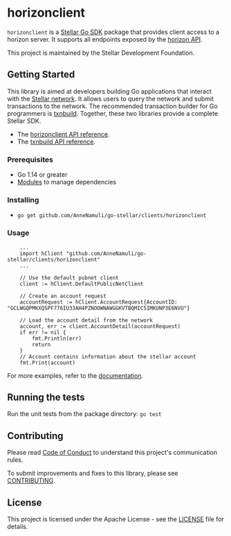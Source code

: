 # horizonclient


`horizonclient` is a [Stellar Go SDK](https://www.stellar.org/developers/reference/) package that provides client access to a horizon server. It supports all endpoints exposed by the [horizon API](https://www.stellar.org/developers/horizon/reference/index.html).

This project is maintained by the Stellar Development Foundation.

## Getting Started
This library is aimed at developers building Go applications that interact with the [Stellar network](https://www.stellar.org/). It allows users to query the network and submit transactions to the network. The recommended transaction builder for Go programmers is [txnbuild](https://github.com/AnneNamuli/go-stellar/tree/master/txnbuild). Together, these two libraries provide a complete Stellar SDK.

* The [horizonclient API reference](https://godoc.org/github.com/AnneNamuli/go-stellar/clients/horizonclient).
* The [txnbuild API reference](https://godoc.org/github.com/AnneNamuli/go-stellar/txnbuild).

### Prerequisites
* Go 1.14 or greater
* [Modules](https://github.com/golang/go/wiki/Modules) to manage dependencies

### Installing
* `go get github.com/AnneNamuli/go-stellar/clients/horizonclient`

### Usage

``` golang
    ...
    import hClient "github.com/AnneNamuli/go-stellar/clients/horizonclient"
    ...

    // Use the default pubnet client
    client := hClient.DefaultPublicNetClient

    // Create an account request
    accountRequest := hClient.AccountRequest{AccountID: "GCLWGQPMKXQSPF776IU33AH4PZNOOWNAWGGKVTBQMIC5IMKUNP3E6NVU"}

    // Load the account detail from the network
    account, err := client.AccountDetail(accountRequest)
    if err != nil {
        fmt.Println(err)
        return
    }
    // Account contains information about the stellar account
    fmt.Print(account)
```
For more examples, refer to the [documentation](https://godoc.org/github.com/AnneNamuli/go-stellar/clients/horizonclient).

## Running the tests
Run the unit tests from the package directory: `go test`

## Contributing
Please read [Code of Conduct](https://github.com/stellar/.github/blob/master/CODE_OF_CONDUCT.md) to understand this project's communication rules.

To submit improvements and fixes to this library, please see [CONTRIBUTING](../CONTRIBUTING.md).

## License
This project is licensed under the Apache License - see the [LICENSE](../../LICENSE-APACHE.txt) file for details.
